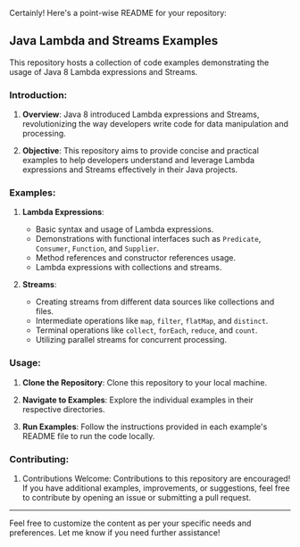Certainly! Here's a point-wise README for your repository:

## Java Lambda and Streams Examples

This repository hosts a collection of code examples demonstrating the usage of Java 8 Lambda expressions and Streams.

### Introduction:

1. **Overview**: Java 8 introduced Lambda expressions and Streams, revolutionizing the way developers write code for data manipulation and processing.
   
2. **Objective**: This repository aims to provide concise and practical examples to help developers understand and leverage Lambda expressions and Streams effectively in their Java projects.

### Examples:

1. **Lambda Expressions**:
   - Basic syntax and usage of Lambda expressions.
   - Demonstrations with functional interfaces such as `Predicate`, `Consumer`, `Function`, and `Supplier`.
   - Method references and constructor references usage.
   - Lambda expressions with collections and streams.

2. **Streams**:
   - Creating streams from different data sources like collections and files.
   - Intermediate operations like `map`, `filter`, `flatMap`, and `distinct`.
   - Terminal operations like `collect`, `forEach`, `reduce`, and `count`.
   - Utilizing parallel streams for concurrent processing.

### Usage:

1. **Clone the Repository**: 
   Clone this repository to your local machine.

2. **Navigate to Examples**: 
   Explore the individual examples in their respective directories.

3. **Run Examples**: 
   Follow the instructions provided in each example's README file to run the code locally.

### Contributing:

1. Contributions Welcome: 
   Contributions to this repository are encouraged! If you have additional examples, improvements, or suggestions, feel free to contribute by opening an issue or submitting a pull request.
---

Feel free to customize the content as per your specific needs and preferences. Let me know if you need further assistance!
